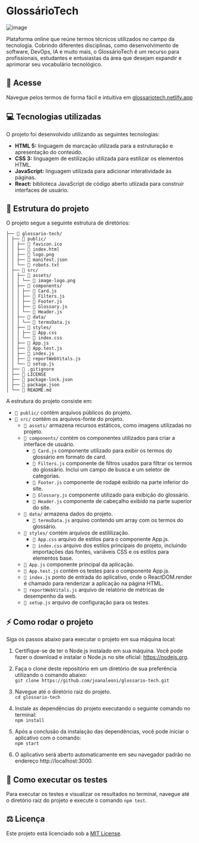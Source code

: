 # GlossárioTech
![image](https://lh3.googleusercontent.com/pw/AJFCJaUBpjkOjUqXVAO71FTRF9fZ1lY2aXREDk81MKIT9-RFkpH6AMckGGbg30GJgf44yYKqL3DoZ318N2-vgn6RrJ65GTfq2TcWETXhch-gkNpTjm7PxJeQOvBf6jutEKnAYMKprvHjJuFYHllEB5LcGjqGmkf9MNiHSAE7s-BB8OZPCaftH4plKc_s9QUCCcf2xhrLZsyz9Ay7A4XqTYIzDDrYQkGNGSnXXQxmJWvArdz3lhw3KaNS5hWUdSndNaMN63XgBq5xf1zI0aWJL8R5juxpnETnqws-94H6IPrLMTQXsJvMXvNEdeq-DpgrZ1LHvzbgm2LBooQ8scNAEOCwghb4q1QiIpEfN6O7Yk7K-6dM2pCp5x3ggk-oc489V-pizVQXW1ZBujQCUcZ1R2DTLBd-aFfQFIXZAYBzW5h5bkOuT1R-Bmct2sXmgQMOpKk-jT28K_4lWFbNtkI8guKmZmjfgBxgjrteeOkZBhdq0jjrxT01vReiNE05D-lewDqP75BorMtLsMEK0tZogdv-wIlgutCfuNaRGRl_Q2KPJhsi_1qqMeF30F_DKLiZeiDojUwVVyTnzvELnkHpBGyYWWC0jpf5HMZqqNvV5wXU-5030GK2JefzjZQG_ntnW1CcMF1jCvTPn4Xcn5EWdr_8klxTAi0Uo6XpoZRSln-jxPDOv9q6BbQs_jTSisxwcRPqAbd71st3g7oqhEMIKuOu5cmaehZJgC1zDOT0xG4ukJDyxCBJ-H9f63wV1tYJsZcD5IRewGCfyphddI5j_gJvakoSJU5mN8JidwAsxlOEq92bf1QWrAwlBD_AsX-6idfkaEEZTpq8EYwJBTLZWFWQH4ODHfQwUf6G0X0pmMytFfBZTnAsymscuy8pIfMlz0VwcZwWALon2FjDVpPw4nyGKLX5Acs_Ltz93Q76LhXjOKygvHR-aYzQkA5jwBfZMqg1RocaA2Xdf_gLa8_vKmXcHc8Hu8BvkA=w859-h290-s-no?authuser=0)

Plataforma online que reúne termos técnicos utilizados no campo da tecnologia. Cobrindo diferentes disciplinas, como desenvolvimento de software, DevOps, IA e muito mais, o GlossárioTech é um recurso para profissionais, estudantes e entusiastas da área que desejam expandir e aprimorar seu vocabulário tecnológico. 

## 🔗 Acesse
Navegue pelos termos de forma fácil e intuitiva em [glossariotech.netlify.app](https://glossariotech.netlify.app)  

## 💻 Tecnologias utilizadas
O projeto foi desenvolvido utilizando as seguintes tecnologias:

- **HTML 5:** linguagem de marcação utilizada para a estruturação e apresentação do conteúdo.
- **CSS 3:** linguagem de estilização utilizada para estilizar os elementos HTML.
- **JavaScript:** linguagem utilizada para adicionar interatividade às páginas.
- **React:** biblioteca JavaScript de código aberto utlizada para construir interfaces de usuário.

## 📂 Estrutura do projeto
O projeto segue a seguinte estrutura de diretórios:  

```
├── 📁 glossario-tech/
│ ├── 📁 public/
│ │ ├── 📄 favicon.ico
│ │ ├── 📄 index.html
│ │ ├── 📄 logo.png
│ │ ├── 📄 manifest.json
│ │ └── 📄 robots.txt
│ ├── 📁 src/
│ │ ├── 📁 assets/
│ │ │ └── 📄 image-logo.png
│ │ ├── 📁 components/
│ │ │ ├── 📄 Card.js
│ │ │ ├── 📄 Filters.js
│ │ │ ├── 📄 Footer.js
│ │ │ ├── 📄 Glossary.js
│ │ │ └── 📄 Header.js
│ │ ├── 📁 data/
│ │ │ └── 📄 termsData.js
│ │ ├── 📁 styles/
│ │ │ ├── 📄 App.css
│ │ │ └── 📄 index.css
│ │ ├── 📄 App.js
│ │ ├── 📄 App.test.js
│ │ ├── 📄 index.js
│ │ ├── 📄 reportWebVitals.js
│ │ └── 📄 setup.js
│ ├── 📄 .gitignore
│ ├── 📄 LICENSE
│ ├── 📄 package-lock.json
│ ├── 📄 package.json
│ └── 📄 README.md
```

A estrutura do projeto consiste em:  
- `📁 public/` contém arquivos públicos do projeto.
- `📁 src/` contém os arquivos-fonte do projeto.
  - `📁 assets/` armazena recursos estáticos, como imagens utilizadas no projeto.
  - `📁 components/` contém os componentes utilizados para criar a interface de usuário.
    - `📄 Card.js` componente utilizado para exibir os termos do glossário em formato de card.
    - `📄 Filters.js` componente de filtros usados para filtrar os termos do glossário. Inclui um campo de busca e um seletor de categorias.
    - `📄 Footer.js` componente de rodapé exibido na parte inferior do site.
    - `📄 Glossary.js` componente utilizado para exibição do glossário.
    - `📄 Header.js` componente de cabeçalho exibido na parte superior do site.
  - `📁 data/` armazena dados do projeto.
    - `📄 termsData.js` arquivo contendo um array com os termos do glossário.
  - `📁 styles/` contém arquivos de estililização.
    - `📄 App.css` arquivo de estilos para o componente App.js.
    - `📄 index.css` arquivo dos estilos principais do projeto, incluindo importações das fontes, variáveis CSS e os estilos para elementos base.
  - `📄 App.js` componente principal da aplicação.
  - `📄 App.test.js` contém os testes para o componente App.js.
  - `📄 index.js` ponto de entrada do aplicativo, onde o ReactDOM.render é chamado para renderizar a aplicação na página HTML.
  - `📄 reportWebVitals.js` arquivo de relatório de métricas de desempenho da web.
  - `📄 setup.js` arquivo de configuração para os testes.

## ⚡ Como rodar o projeto
Siga os passos abaixo para executar o projeto em sua máquina local:

1. Certifique-se de ter o Node.js instalado em sua máquina. Você pode fazer o download e instalar o Node.js no site oficial: https://nodejs.org.
  
2. Faça o clone deste repositório em um diretório de sua preferência utilizando o comando abaixo:  
`git clone https://github.com/joanaleoni/glossario-tech.git`  
  
3. Navegue até o diretório raiz do projeto.  
`cd glossario-tech`  
  
4. Instale as dependências do projeto executando o seguinte comando no terminal:  
`npm install`  
  
5. Após a conclusão da instalação das dependências, você pode iniciar o aplicativo com o comando:  
`npm start`  
  
6. O aplicativo será aberto automaticamente em seu navegador padrão no endereço http://localhost:3000.

## 📑 Como executar os testes
Para executar os testes e visualizar os resultados no terminal, navegue até o diretório raiz do projeto e execute o comando `npm test`.

## ⚖️ Licença
Este projeto está licenciado sob a [MIT License](https://opensource.org/license/mit/).
